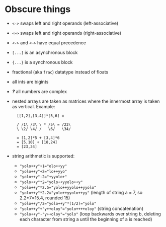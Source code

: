 Obscure things
==============

- `<->` swaps left and right operands (left-associative)
- `<~>` swaps left and right operands (right-associative)
- `<->` and `<~>` have equal precedence
- `[...]` is an asynchronous block
- `{...}` is a synchronous block
- fractional (aka `frac`) datatype instead of floats
- all ints are bigints
- ***?*** all numbers are complex
- nested arrays are taken as matrices where the innermost array is taken as vertical. Example:

		[[1,2],[3,4]]*[5,6] =

		/ /1\ /3\ \ * /5\ = /23\
		\ \2/ \4/ /   \6/   \34/

		= [1,2]*5 + [3,4]*6
		= [5,10] + [18,24]
		= [23,34]

- string arithmetic is supported:
	- `"yolo++y"+1="olo++yy"`
	- `"yolo++y"+2="lo++yyo"`
	- `"yolo++y"-2="+yyolo+"`
	- `"yolo++y"*2="yolo++yyolo++y"`
	- `"yolo++y"*2.5="yolo++yyolo++yyolo"`
	- `"yolo++y"*2.2="yolo++yyolo++yy"` (length of string a = 7, so 2.2*7=15.4, rounded 15)
	- `"yolo++y"/2="yolo++y"*(1/2)="yolo"`
	- `"yolo++y"+"y++oloy"="yolo++++oloy"` (string concatenation)
	- `"yolo++y"-"y++oloy"="yolo"` (loop backwards over string b, deleting each character from string a until the beginning of a is reached)
